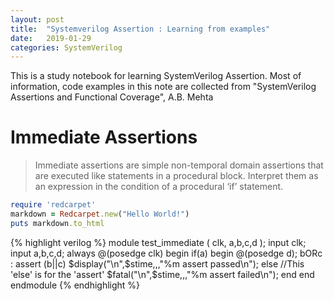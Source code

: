 ```yaml
---
layout: post
title:  "Systemverilog Assertion : Learning from examples"
date:   2019-01-29
categories: SystemVerilog
---
```


This is a study notebook for learning SystemVerilog Assertion. Most of information, code examples in this note are collected from "SystemVerilog Assertions and Functional Coverage", A.B. Mehta

# Immediate Assertions

> Immediate assertions are simple non-temporal domain assertions that are executed like statements in a procedural block. Interpret them as an expression in the condition of a procedural ‘if’ statement.

```ruby
require 'redcarpet'
markdown = Redcarpet.new("Hello World!")
puts markdown.to_html
```

{% highlight verilog %}
module test_immediate
(
    clk,
    a,b,c,d
);
    input clk;
    input a,b,c,d;
    always @(posedge clk)
    begin
        if(a) begin
            @(posedge d);
            bORc : assert (b||c) 
                    $display("\n",$stime,,,"%m assert passed\n");
                   else //This 'else' is for the 'assert'
                    $fatal("\n",$stime,,,"%m assert failed\n");
        end
    end
endmodule
{% endhighlight %}
 
